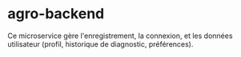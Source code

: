 # agro-backend
Ce microservice gère l'enregistrement, la connexion, et les données utilisateur (profil, historique de diagnostic, préférences).
